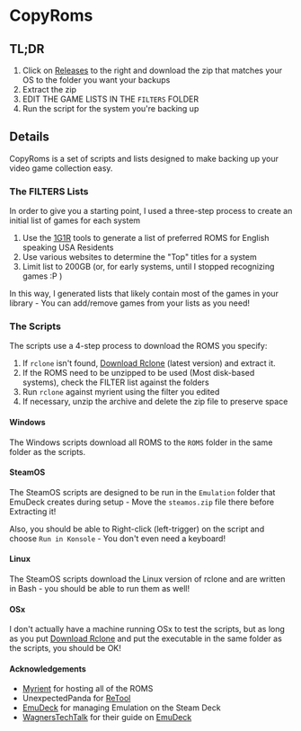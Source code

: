 # CopyRoms

## TL;DR

1. Click on [Releases] to the right and download the zip that matches your OS to the folder you want your backups
2. Extract the zip
3. EDIT THE GAME LISTS IN THE `FILTERS` FOLDER
4. Run the script for the system you're backing up

## Details

CopyRoms is a set of scripts and lists designed to make backing up your video game collection easy.

### The FILTERS Lists

In order to give you a starting point, I used a three-step process to create an initial list of games for each system

1. Use the [1G1R] tools to generate a list of preferred ROMS for English speaking USA Residents
2. Use various websites to determine the "Top" titles for a system
3. Limit list to 200GB (or, for early systems, until I stopped recognizing games :P )

In this way, I generated lists that likely contain most of the games in your library - You can add/remove games from your lists as you need!

### The Scripts

The scripts use a 4-step process to download the ROMS you specify:

1. If `rclone` isn't found, [Download Rclone] (latest version) and extract it.
2. If the ROMS need to be unzipped to be used (Most disk-based systems), check the FILTER list against the folders
3. Run `rclone` against myrient using the filter you edited
4. If necessary, unzip the archive and delete the zip file to preserve space

#### Windows

The Windows scripts download all ROMS to the `ROMS` folder in the same folder as the scripts.

#### SteamOS

The SteamOS scripts are designed to be run in the `Emulation` folder that EmuDeck creates during setup - Move the `steamos.zip` file there before Extracting it!

Also, you should be able to Right-click (left-trigger) on the script and choose `Run in Konsole` - You don't even need a keyboard!

#### Linux

The SteamOS scripts download the Linux version of rclone and are written in Bash - you should be able to run them as well!

#### OSx

I don't actually have a machine running OSx to test the scripts, but as long as you put [Download Rclone] and put the executable in the same folder as the scripts, you should be OK!

#### Acknowledgements

- [Myrient] for hosting all of the ROMS
- UnexpectedPanda for [ReTool]
- [EmuDeck] for managing Emulation on the Steam Deck
- [WagnersTechTalk] for their guide on [EmuDeck]

[1G1R]: https://www.reddit.com/r/RetroPie/comments/mtzcy6/create_your_own_1g1r_set_for_redump_and_nointro/
[Download Rclone]: https://rclone.org/downloads/
[Releases]: https://github.com/Flare576/copyroms/releases
[EmuDeck]: https://github.com/dragoonDorise/EmuDeck
[Myrient]: https://myrient.erista.me
[WagnersTechTalk]: https://wagnerstechtalk.com/sd-emudeck/
[ReTool]: https://github.com/unexpectedpanda/retool
